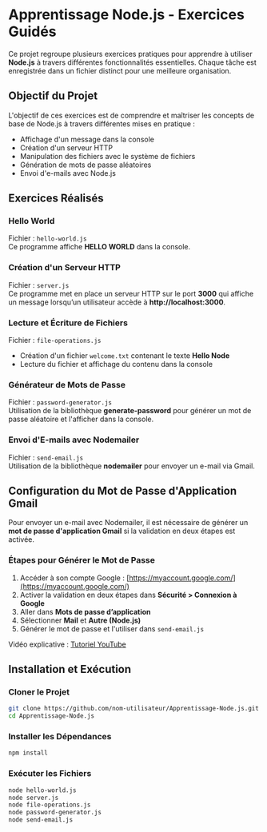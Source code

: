 # Apprentissage Node.js - Exercices Guidés  

Ce projet regroupe plusieurs exercices pratiques pour apprendre à utiliser **Node.js** à travers différentes fonctionnalités essentielles. Chaque tâche est enregistrée dans un fichier distinct pour une meilleure organisation.  

## Objectif du Projet  

L'objectif de ces exercices est de comprendre et maîtriser les concepts de base de Node.js à travers différentes mises en pratique :  

- Affichage d'un message dans la console  
- Création d'un serveur HTTP  
- Manipulation des fichiers avec le système de fichiers  
- Génération de mots de passe aléatoires  
- Envoi d'e-mails avec Node.js  

## Exercices Réalisés  

### Hello World  
Fichier : `hello-world.js`  
Ce programme affiche **HELLO WORLD** dans la console.  

### Création d'un Serveur HTTP  
Fichier : `server.js`  
Ce programme met en place un serveur HTTP sur le port **3000** qui affiche un message lorsqu’un utilisateur accède à **http://localhost:3000**.  

### Lecture et Écriture de Fichiers  
Fichier : `file-operations.js`  
- Création d'un fichier `welcome.txt` contenant le texte **Hello Node**  
- Lecture du fichier et affichage du contenu dans la console  

### Générateur de Mots de Passe  
Fichier : `password-generator.js`  
Utilisation de la bibliothèque **generate-password** pour générer un mot de passe aléatoire et l'afficher dans la console.  

### Envoi d'E-mails avec Nodemailer  
Fichier : `send-email.js`  
Utilisation de la bibliothèque **nodemailer** pour envoyer un e-mail via Gmail.  

## Configuration du Mot de Passe d'Application Gmail  

Pour envoyer un e-mail avec Nodemailer, il est nécessaire de générer un **mot de passe d'application Gmail** si la validation en deux étapes est activée.  

### Étapes pour Générer le Mot de Passe  

1. Accéder à son compte Google : [https://myaccount.google.com/](https://myaccount.google.com/)  
2. Activer la validation en deux étapes dans **Sécurité > Connexion à Google**  
3. Aller dans **Mots de passe d’application**  
4. Sélectionner **Mail** et **Autre (Node.js)**  
5. Générer le mot de passe et l'utiliser dans `send-email.js`  

Vidéo explicative : [Tutoriel YouTube](https://www.youtube.com/watch?v=kLlpZyz9Jzk)  

## Installation et Exécution  

### Cloner le Projet  

```bash
git clone https://github.com/nom-utilisateur/Apprentissage-Node.js.git
cd Apprentissage-Node.js
```

### Installer les Dépendances  

```bash
npm install
```

### Exécuter les Fichiers  

```bash
node hello-world.js
node server.js
node file-operations.js
node password-generator.js
node send-email.js
```